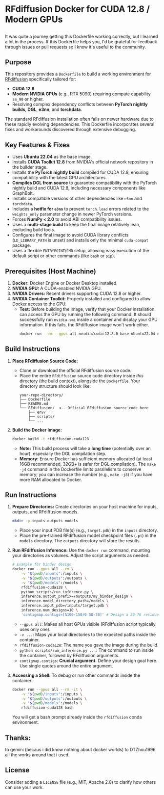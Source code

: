 # RFdiffusion Docker for CUDA 12.8 / Modern GPUs

## 

It was quite a journey getting this Dockerfile working correctly, but I learned a lot in the process.
If this Dockerfile helps you, I'd be grateful for feedback through issues or pull requests so I know it's useful to the community.

## Purpose

This repository provides a `Dockerfile` to build a working environment for [RFdiffusion](https://github.com/RosettaCommons/RFdiffusion) specifically tailored for:

* **CUDA 12.8**
* **Modern NVIDIA GPUs** (e.g., RTX 5090) requiring compute capability `sm_90` or higher.
* Resolving complex dependency conflicts between **PyTorch nightly builds**, **DGL**, **e3nn**, and **torchdata**.

The standard RFdiffusion installation often fails on newer hardware due to these rapidly evolving dependencies. This Dockerfile incorporates several fixes and workarounds discovered through extensive debugging.

## Key Features & Fixes

* Uses **Ubuntu 22.04** as the base image.
* Installs **CUDA Toolkit 12.8** from NVIDIA's official network repository in the builder stage.
* Installs the **PyTorch nightly build** compiled for CUDA 12.8, ensuring compatibility with the latest GPU architectures.
* **Compiles DGL from source** to guarantee compatibility with the PyTorch nightly build and CUDA 12.8, including necessary components like GraphBolt.
* Installs compatible versions of other dependencies like `e3nn` and `torchdata`.
* Includes a **hotfix for `e3nn`** to prevent `torch.load` errors related to the `weights_only` parameter change in newer PyTorch versions.
* Forces **NumPy < 2.0** to avoid ABI compatibility issues.
* Uses a **multi-stage build** to keep the final image relatively lean, excluding build tools.
* Configures the final image to avoid CUDA library conflicts (`LD_LIBRARY_PATH` is unset) and installs only the minimal `cuda-compat` package.
* Uses a flexible `ENTRYPOINT`/`CMD` setup, allowing easy execution of the default script or other commands (like `bash` or `pip`).

## Prerequisites (Host Machine)

1.  **Docker:** Docker Engine or Docker Desktop installed.
2.  **NVIDIA GPU:** A CUDA-enabled NVIDIA GPU.
3.  **NVIDIA Drivers:** Recent drivers supporting CUDA 12.8 or higher.
4.  **NVIDIA Container Toolkit:** Properly installed and configured to allow Docker access to the GPU.
    * **Test:** Before building the image, verify that your Docker installation can access the GPU by running the following command. It should successfully run `nvidia-smi` inside a container and display your GPU information. If this fails, the RFdiffusion image won't work either.
        ```bash
        docker run --rm --gpus all nvidia/cuda:12.8.0-base-ubuntu22.04 nvidia-smi
        ```

## Build Instructions

1.  **Place RFdiffusion Source Code:**
    * Clone or download the official RFdiffusion source code.
    * Place the entire `RFdiffusion` source code directory inside *this* directory (the build context), alongside the `Dockerfile`. Your directory structure should look like:
        ```
        your-repo-directory/
        ├── Dockerfile
        ├── README.md
        └── RFdiffusion/  <-- Official RFdiffusion source code here
            ├── env/
            ├── scripts/
            └── ...
        ```

2.  **Build the Docker Image:**
    ```bash
    docker build -t rfdiffusion-cuda128 .
    ```
    * **Note:** This build process will take a **long time** (potentially over an hour), especially the DGL compilation step.
    * **Memory:** Ensure Docker has sufficient memory allocated (at least 16GB recommended, 32GB+ is safer for DGL compilation). The `make -j4` command in the Dockerfile limits parallelism to conserve memory; you can increase the number (e.g., `make -j8`) if you have more RAM allocated to Docker.

## Run Instructions

1.  **Prepare Directories:** Create directories on your host machine for inputs, outputs, and RFdiffusion models.
    ```bash
    mkdir -p inputs outputs models
    ```
    * Place your input PDB file(s) (e.g., `target.pdb`) in the `inputs` directory.
    * Place the pre-trained RFdiffusion model checkpoint files (`.pt`) in the `models` directory. The `outputs` directory will store the results.

2.  **Run RFdiffusion Inference:**
    Use the `docker run` command, mounting your directories as volumes. Adjust the script arguments as needed.
    ```bash
    # Example for binder design
    docker run --gpus all --rm \
        -v "$(pwd)/inputs":/inputs \
        -v "$(pwd)/outputs":/outputs \
        -v "$(pwd)/models":/models \
        rfdiffusion-cuda128 \
        python scripts/run_inference.py \
        inference.output_prefix=/outputs/my_binder_design \
        inference.model_directory_path=/models \
        inference.input_pdb=/inputs/target.pdb \
        inference.num_designs=10 \
        'contigmap.contigs=[A100-150/0 50-70]' # Design a 50-70 residue binder targeting A100-150
    ```
    * `--gpus all`: Makes all host GPUs visible (RFdiffusion script typically uses only one).
    * `-v ...`: Maps your local directories to the expected paths inside the container.
    * `rfdiffusion-cuda128`: The name you gave the image during the build.
    * `python scripts/run_inference.py ...`: The command to run inside the container, followed by RFdiffusion arguments.
    * `contigmap.contigs`: **Crucial argument.** Define your design goal here. Use single quotes around the entire argument.

3.  **Accessing a Shell:** To debug or run other commands inside the container:
    ```bash
    docker run --gpus all --rm -it \
        -v "$(pwd)/inputs":/inputs \
        -v "$(pwd)/outputs":/outputs \
        -v "$(pwd)/models":/models \
        rfdiffusion-cuda128 bash
    ```
    You will get a bash prompt already inside the `rfdiffusion` conda environment.

## Thanks:
 
  to gemini (becaus i did know nothing about docker worlds)
  to DTZhou1996 all the works around that i used.

## License

Consider adding a `LICENSE` file (e.g., MIT, Apache 2.0) to clarify how others can use your work.
